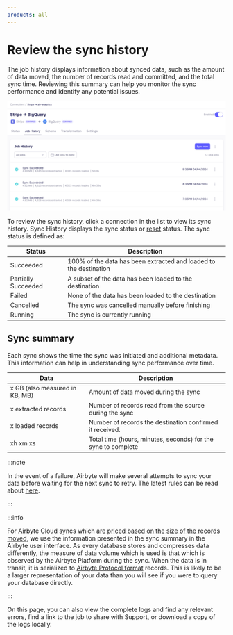 ```yaml
---
products: all
---
```


# Review the sync history

The job history displays information about synced data, such as the amount of data moved, the number of records read and committed, and the total sync time. Reviewing this summary can help you monitor the sync performance and identify any potential issues.

![Job History](./assets/connection-job-history.png)

To review the sync history, click a connection in the list to view its sync history. Sync History displays the sync status or [reset](/operator-guides/reset.md) status. The sync status is defined as:

| Status              | Description                                                       |
| ------------------- | ----------------------------------------------------------------- |
| Succeeded           | 100% of the data has been extracted and loaded to the destination |
| Partially Succeeded | A subset of the data has been loaded to the destination           |
| Failed              | None of the data has been loaded to the destination               |
| Cancelled           | The sync was cancelled manually before finishing                  |
| Running             | The sync is currently running                                     |

## Sync summary

Each sync shows the time the sync was initiated and additional metadata. This information can help in understanding sync performance over time.

| Data                           | Description                                                   |
| ------------------------------ | ------------------------------------------------------------- |
| x GB (also measured in KB, MB) | Amount of data moved during the sync                          |
| x extracted records            | Number of records read from the source during the sync        |
| x loaded records               | Number of records the destination confirmed it received.      |
| xh xm xs                       | Total time (hours, minutes, seconds) for the sync to complete |

:::note

In the event of a failure, Airbyte will make several attempts to sync your data before waiting for the next sync to retry. The latest rules can be read about [here](../../understanding-airbyte/jobs.md#retry-rules).

:::

:::info

For Airbyte Cloud syncs which [are priced based on the size of the records moved](https://airbyte.com/pricing), we use the information presented in the sync summary in the Airbyte user interface. As every database stores and compresses data differently, the measure of data volume which is used is that which is observed by the Airbyte Platform during the sync.  When the data is in transit, it is serialized to [Airbyte Protocol format](/understanding-airbyte/airbyte-protocol/#airbyterecordmessage) records. This is likely to be a larger representation of your data than you will see if you were to query your database directly.

:::

On this page, you can also view the complete logs and find any relevant errors, find a link to the job to share with Support, or download a copy of the logs locally.
